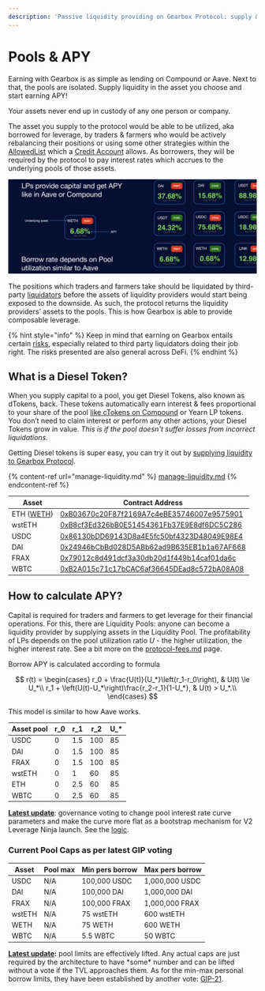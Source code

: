 ```yaml
---
description: 'Passive liquidity providing on Gearbox Protocol: supply & earn APY.'
---
```


# Pools & APY

Earning with Gearbox is as simple as lending on Compound or Aave. Next to that, the pools are isolated. Supply liquidity in the asset you choose and start earning APY!&#x20;

Your assets never end up in custody of any one person or company.

The asset you supply to the protocol would be able to be utilized, aka borrowed for leverage, by traders & farmers who would be actively rebalancing their positions or using some other strategies within the [AllowedList](../overview/credit-account/#allowed-list-policy) which a [Credit Account](../overview/credit-account/) allows. As borrowers, they will be required by the protocol to pay interest rates which accrues to the underlying pools of those assets.&#x20;

![](<../.gitbook/assets/Screenshot 2021-08-07 at 22.49.25.png>)

The positions which traders and farmers take should be liquidated by third-party [liquidators](../overview/liquidations/) before the assets of liquidity providers would start being exposed to the downside. As such, the protocol returns the liquidity providers’ assets to the pools. This is how Gearbox is able to provide composable leverage.

{% hint style="info" %}
Keep in mind that earning on Gearbox entails certain [risks](../risk-and-security/risks-terms.md), especially related to third party liquidators doing their job right. The risks presented are also general across DeFi.&#x20;
{% endhint %}

## What is a Diesel Token?

When you supply capital to a pool, you get Diesel Tokens, also known as dTokens, back. These tokens automatically earn interest & fees proportional to your share of the pool [like cTokens on Compound](https://compound.finance/docs/ctokens) or Yearn LP tokens. You don’t need to claim interest or perform any other actions, your Diesel Tokens grow in value. _This is if the pool doesn't suffer losses from incorrect liquidations._

Getting Diesel tokens is super easy, you can try it out by [supplying liquidity to Gearbox Protocol](manage-liquidity.md#supplying-liquidity).

{% content-ref url="manage-liquidity.md" %}
[manage-liquidity.md](manage-liquidity.md)
{% endcontent-ref %}

| Asset                                                                             | Contract Address                                                                                                      |
| --------------------------------------------------------------------------------- | --------------------------------------------------------------------------------------------------------------------- |
| ETH ([WETH](../overview/faq.md#why-cant-i-trade-eth-on-dexes-via-wallet-connect)) | [0xB03670c20F87f2169A7c4eBE35746007e9575901](https://etherscan.io/address/0xB03670c20F87f2169A7c4eBE35746007e9575901) |
| wstETH                                                                            | [0xB8cf3Ed326bB0E51454361Fb37E9E8df6DC5C286](https://etherscan.io/address/0xB8cf3Ed326bB0E51454361Fb37E9E8df6DC5C286) |
| USDC                                                                              | [0x86130bDD69143D8a4E5fc50bf4323D48049E98E4](https://etherscan.io/address/0x86130bDD69143D8a4E5fc50bf4323D48049E98E4) |
| DAI                                                                               | [0x24946bCbBd028D5ABb62ad9B635EB1b1a67AF668](https://etherscan.io/address/0x24946bCbBd028D5ABb62ad9B635EB1b1a67AF668) |
| FRAX                                                                              | [0x79012c8d491dcf3a30db20d1f449b14caf01da6c](https://etherscan.io/address/0x79012c8d491dcf3a30db20d1f449b14caf01da6c) |
| WBTC                                                                              | [0xB2A015c71c17bCAC6af36645DEad8c572bA08A08](https://etherscan.io/address/0xB2A015c71c17bCAC6af36645DEad8c572bA08A08) |

## How to calculate APY?

Capital is required for traders and farmers to get leverage for their financial operations. For this, there are Liquidity Pools: anyone can become a liquidity provider by supplying assets in the Liquidity Pool. The profitability of LPs depends on the pool utilization ratio _U_ - the higher utilization, the higher interest rate. See a bit more on the [protocol-fees.md](../overview/protocol-fees.md "mention") page.

Borrow APY is calculated according to formula

$$
r(t) = 
    \begin{cases}
        r_0 + \frac{U(t)}{U_*}\left(r_1-r_0\right), & U(t) \le U_*\\
        r_1 + \left(U(t)-U_*\right)\frac{r_2-r_1}{1-U_*}, & U(t) > U_*.\\
    \end{cases}
$$

This model is similar to how Aave works.

| Asset pool | r\_0 | r\_1 | r\_2 | U\_\* |
| ---------- | ---- | ---- | ---- | ----- |
| USDC       | 0    | 1.5  | 100  | 85    |
| DAI        | 0    | 1.5  | 100  | 85    |
| FRAX       | 0    | 1.5  | 100  | 85    |
| wstETH     | 0    | 1    | 60   | 85    |
| ETH        | 0    | 2.5  | 60   | 85    |
| WBTC       | 0    | 2.5  | 60   | 85    |

[**Latest update**](https://gov.gearbox.fi/t/gip-20-update-fees-interest-rate-curves/1571): governance voting to change pool interest rate curve parameters and make the curve more flat as a bootstrap mechanism for V2 Leverage Ninja launch. See the [logic](https://gov.gearbox.fi/t/gip-20-update-fees-interest-rate-curves/1571).

### Current Pool Caps as per latest GIP voting

| Asset  | Pool max | Min pers borrow | Max pers borrow |
| ------ | -------- | --------------- | --------------- |
| USDC   | N/A      | 100,000 USDC    | 1,000,000 USDC  |
| DAI    | N/A      | 100,000 DAI     | 1,000,000 DAI   |
| FRAX   | N/A      | 100,000 FRAX    | 1,000,000 FRAX  |
| wstETH | N/A      | 75 wstETH       | 600 wstETH      |
| WETH   | N/A      | 75 WETH         | 600 WETH        |
| WBTC   | N/A      | 5.5 WBTC        | 50 WBTC         |

[**Latest update**](https://gov.gearbox.fi/t/gip-20-update-fees-interest-rate-curves/1571)**:** pool limits are effectively lifted. Any actual caps are just required by the architecture to have \*some\* number and can be lifted without a vote if the TVL approaches them. As for the min-max personal borrow limits, they have been established by another vote: [GIP-21](https://gov.gearbox.fi/t/gip-21-leverage-ninja-mode-limits-for-v2/1572).
